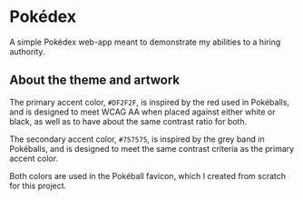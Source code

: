 # Pokédex

A simple Pokédex web-app meant to demonstrate my abilities to a hiring authority.

## About the theme and artwork

The primary accent color, `#DF2F2F`, is inspired by the red used in Pokéballs, and is designed to meet WCAG AA when placed against either white or black, as well as to have about the same contrast ratio for both.

The secondary accent color, `#757575`, is inspired by the grey band in Pokéballs, and is designed to meet the same contrast criteria as the primary accent color.

Both colors are used in the Pokéball favicon, which I created from scratch for this project.
